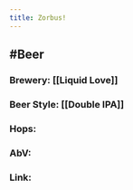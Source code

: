 ```yaml
---
title: Zorbus!
---
```


## #Beer
### Brewery: [[Liquid Love]]

### Beer Style: [[Double IPA]]

### Hops: 

### AbV: 

### Link: 
